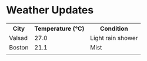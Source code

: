 # Weather Updates

<!-- WEATHER-UPDATE-START -->
<table><tr><th>City</th><th>Temperature (°C)</th><th>Condition</th></tr><tr><td>Valsad</td><td>27.0</td><td>Light rain shower</td></tr><tr><td>Boston</td><td>21.1</td><td>Mist</td></tr><tr><td></td><td></td><td></td></tr></table>
<!-- WEATHER-UPDATE-END -->

